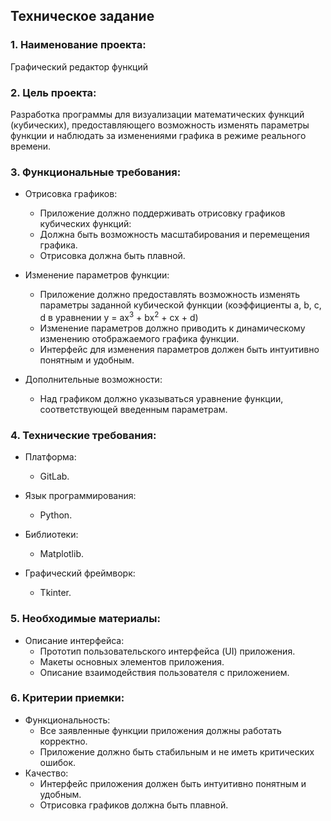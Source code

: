 ## Техническое задание

### 1. Наименование проекта: 
Графический редактор функций

### 2. Цель проекта:
Разработка программы для визуализации математических функций (кубических), предоставляющего возможность изменять параметры функции и наблюдать за изменениями графика в режиме реального времени.

### 3. Функциональные требования:

- Отрисовка графиков: 
  * Приложение должно поддерживать отрисовку графиков кубических функций:
  * Должна быть возможность масштабирования и перемещения графика.
  * Отрисовка должна быть плавной.

- Изменение параметров функции:
  * Приложение должно предоставлять возможность изменять параметры заданной кубической функции (коэффициенты a, b, c, d в уравнении     y = ax<sup>3</sup> + bx<sup>2</sup> + cx + d)
  * Изменение параметров должно приводить к динамическому изменению отображаемого графика функции.
  * Интерфейс для изменения параметров должен быть интуитивно понятным и удобным.

- Дополнительные возможности:
  * Над графиком должно указываться уравнение функции, соответствующей введенным параметрам.

### 4. Технические требования:

- Платформа: 
  * GitLab.

- Язык программирования: 
  * Python.

- Библиотеки: 
  * Matplotlib.

- Графический фреймворк: 
  * Tkinter.

### 5. Необходимые материалы:

- Описание интерфейса: 
  * Прототип пользовательского интерфейса (UI) приложения.
  * Макеты основных элементов приложения.
  * Описание взаимодействия пользователя с приложением.

### 6. Критерии приемки:

- Функциональность: 
  * Все заявленные функции приложения должны работать корректно.
  * Приложение должно быть стабильным и не иметь критических ошибок.
- Качество: 
  * Интерфейс приложения должен быть интуитивно понятным и удобным.
  * Отрисовка графиков должна быть плавной.